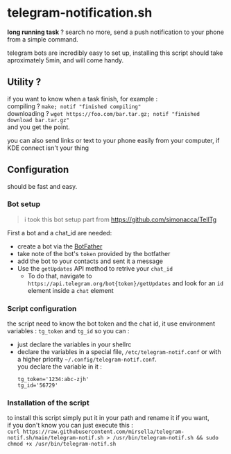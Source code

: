 # telegram-notification.sh

**long running task** ? search no more, send a push notification to your phone from a simple command.<br>

telegram bots are incredibly easy to set up, installing this script should take aproximately 5min, and will come handy.

## Utility ?

if you want to know when a task finish, for example :<br>
compiling ? `make; notif "finished compiling"`<br>
downloading ? `wget https://foo.com/bar.tar.gz; notif "finished download bar.tar.gz"`<br>
and you get the point.

you can also send links or text to your phone easily from your computer, if KDE connect isn't your thing

## Configuration

should be fast and easy.

### Bot setup

> i took this bot setup part from https://github.com/simonacca/TellTg

First a bot and a chat_id are needed:
* create a bot via the [BotFather](https://telegram.me/botfather)
* take note of the bot's `token` provided by the botfather
* add the bot to your contacts and sent it a message
* Use the `getUpdates` API method to retrive your `chat_id`
  * To do that, navigate to `https://api.telegram.org/bot{token}/getUpdates` and look for an `id` element inside a `chat` element


### Script configuration
the script need to know the bot token and the chat id, it use environment variables : `tg_token` and `tg_id`
so you can :
- just declare the variables in your shellrc
- declare the variables in a special file, `/etc/telegram-notif.conf` or with a higher priority `~/.config/telegram-notif.conf`.<br>
  you declare the variable in it :
  ```
  tg_token='1234:abc-zjh'
  tg_id='56729'
  ```



### Installation of the script

to install this script simply put it in your path and rename it if you want,<br>
if you don't know you can just execute this :<br>
`curl https://raw.githubusercontent.com/mirsella/telegram-notif.sh/main/telegram-notif.sh > /usr/bin/telegram-notif.sh && sudo chmod +x /usr/bin/telegram-notif.sh`
